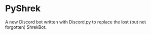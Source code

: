 # PyShrek
A new Discord bot written with Discord.py to replace the lost (but not forgotten) ShrekBot.
